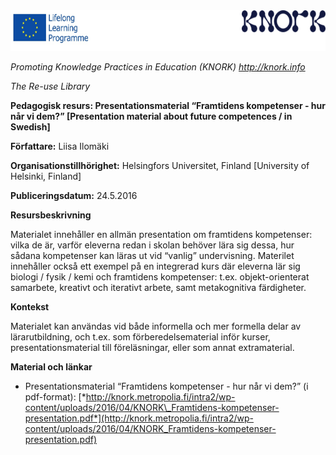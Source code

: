 <img src="img037/media/image01.png" width="624" height="65" />

*Promoting Knowledge Practices in Education (KNORK) http://knork.info*

*The Re-use Library*

**Pedagogisk resurs: Presentationsmaterial “Framtidens kompetenser - hur når vi dem?” \[Presentation material about future competences / in Swedish\]**

**Författare:** Liisa Ilomäki

**Organisationstillhörighet:** Helsingfors Universitet, Finland \[University of Helsinki, Finland\]

**Publiceringsdatum:** 24.5.2016

**Resursbeskrivning**

Materialet innehåller en allmän presentation om framtidens kompetenser: vilka de är, varför eleverna redan i skolan behöver lära sig dessa, hur sådana kompetenser kan läras ut vid “vanlig” undervisning. Materilet innehåller också ett exempel på en integrerad kurs där eleverna lär sig biologi / fysik / kemi och framtidens kompetenser: t.ex. objekt-orienterat samarbete, kreativt och iterativt arbete, samt metakognitiva färdigheter.

**Kontekst**

Materialet kan användas vid både informella och mer formella delar av lärarutbildning, och t.ex. som förberedelsematerial inför kurser, presentationsmaterial till föreläsningar, eller som annat extramaterial.

**Material och länkar**

-   Presentationsmaterial “Framtidens kompetenser - hur når vi dem?” (i pdf-format): [*http://knork.metropolia.fi/intra2/wp-content/uploads/2016/04/KNORK\_Framtidens-kompetenser-presentation.pdf*](http://knork.metropolia.fi/intra2/wp-content/uploads/2016/04/KNORK_Framtidens-kompetenser-presentation.pdf)


